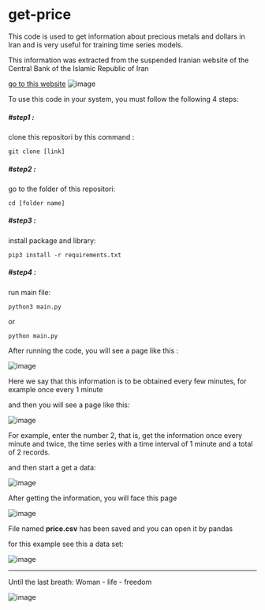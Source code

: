 # get-price

This code is used to get information about precious metals and dollars in Iran and is very useful for training time series models.

This information was extracted from the suspended Iranian website of the Central Bank of the Islamic Republic of Iran

[go to this website](https://www.tgju.org/)
![image](https://github.com/parvvaresh/Url-shorter-with-Flask/assets/89921883/32cf1496-bc96-4d53-8c7d-132a2aae5577)

To use this code in your system, you must follow the following 4 steps:

<h5>#step1 : </h5>
clone this repositori by this command : 

```
git clone [link]
```

<h5>#step2 : </h5>
go to the folder of this repositori: 

```
cd [folder name]
```

<h5>#step3 : </h5>
install package and library: 

```
pip3 install -r requirements.txt
```

<h5>#step4 : </h5>
run main file: 

```
python3 main.py
```

or 

```
python main.py
```

After running the code, you will see a page like this : 

![image](https://github.com/parvvaresh/Url-shorter-with-Flask/assets/89921883/218f2f89-5e51-4004-8b7a-8b0f399fb41e)

Here we say that this information is to be obtained every few minutes, for example once every 1 minute

and then you will see a page like this:

![image](https://github.com/parvvaresh/Url-shorter-with-Flask/assets/89921883/47c8ab5c-f3d2-4c54-bf76-66bad9e281ba)

For example, enter the number 2, that is, get the information once every minute and twice, the time series with a time interval of 1 minute and a total of 2 records.

and then start a get a data:

![image](https://github.com/parvvaresh/Url-shorter-with-Flask/assets/89921883/bdd00b8d-de1a-4a5e-b063-e511d0e79815)



After getting the information, you will face this page

![image](https://github.com/parvvaresh/Url-shorter-with-Flask/assets/89921883/f27810a0-00cf-42a9-b788-2a4926243c4c)

File named **price.csv** has been saved and you can open it by pandas

for this example see this a data set:

![image](https://github.com/parvvaresh/get-price/assets/89921883/5df376c7-120b-453a-965e-5a7a10a22bb5)



-----------------------------

Until the last breath: Woman - life - freedom

![image](https://github.com/parvvaresh/Url-shorter-with-Flask/assets/89921883/dabad456-f237-4eec-a50e-b8d2bd20fbd0)
